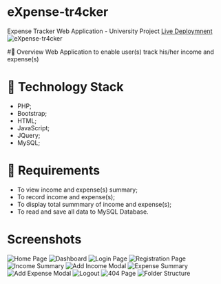 # eXpense-tr4cker
Expense Tracker Web Application - University Project
[Live Deploymnent](http://expense-tracker.hstn.me/) 
![eXpense-tr4cker](https://github.com/s-takoor/eXpense-tr4cker/blob/main/assets/screenshots/eXpense-tr4cker.gif)

#:rocket: Overview
Web Application to enable user(s) track his/her income and expense(s)

# :wrench: Technology Stack
- PHP;
- Bootstrap;
- HTML;
- JavaScript;
- JQuery;
- MySQL;

# :space_invader: Requirements
- To view income and expense(s) summary;
- To record income and expense(s);
- To display total summmary of income and expense(s);
- To read and save all data to MySQL Database.

# Screenshots
![Home Page](https://github.com/s-takoor/eXpense-tr4cker/blob/main/assets/screenshots/HomePage.png#gh-dark-mode-only)
![Dashboard](https://github.com/s-takoor/eXpense-tr4cker/blob/main/assets/screenshots/Dashboard.png#gh-dark-mode-only)
![Login Page](https://github.com/s-takoor/eXpense-tr4cker/blob/main/assets/screenshots/LoginPage.png#gh-dark-mode-only)
![Registration Page](https://github.com/s-takoor/eXpense-tr4cker/blob/main/assets/screenshots/RegistrationPage.png#gh-dark-mode-only)
![Income Summary](https://github.com/s-takoor/eXpense-tr4cker/blob/main/assets/screenshots/IncomeSummary.png#gh-dark-mode-only)
![Add Income Modal](https://github.com/s-takoor/eXpense-tr4cker/assets/screenshots/AddIncomeModal.png#gh-dark-mode-only)
![Expense Summary](https://github.com/s-takoor/eXpense-tr4cker/blob/main/assets/screenshots/ExpenseSummary.png#gh-dark-mode-only)
![Add Expense Modal](https://github.com/s-takoor/eXpense-tr4cker/blob/main/assets/screenshots/AddIncomeModal.png#gh-dark-mode-only)
![Logout](https://github.com/s-takoor/eXpense-tr4cker/assets/screenshots/LogoutModal.png#gh-dark-mode-only)
![404 Page](https://github.com/s-takoor/eXpense-tr4cker/blob/main/assets/screenshots/eXpense-tr4cker-404.gif)
![Folder Structure](https://github.com/s-takoor/eXpense-tr4cker/blob/main/assets/screenshots/FolderStructure.png#gh-dark-mode-only)
